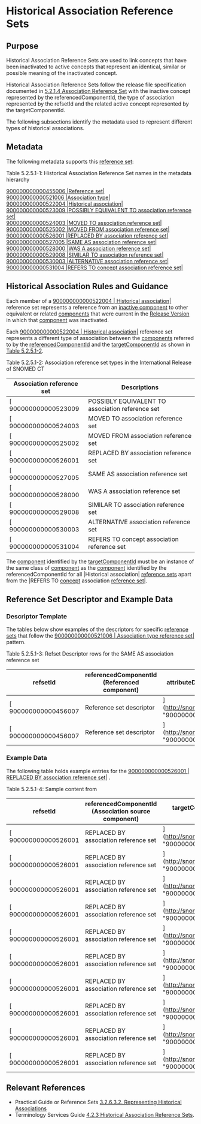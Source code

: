 # Historical Association Reference Sets

## Purpose

Historical Association Reference Sets are used to link concepts that have been inactivated to active concepts that represent an identical, similar or possible meaning of the inactivated concept.

Historical Association Reference Sets follow the release file specification documented in [5.2.1.4 Association Reference Set](./) with the inactive concept represented by the referencedComponentId, the type of association represented by the refsetId and the related active concept represented by the targetComponentId.

The following subsections identify the metadata used to represent different types of historical associations.

## Metadata

The following metadata supports this [reference set](https://confluence.ihtsdotools.org/display/DOCGLOSS/reference+set):

Table 5.2.5.1-1: Historical Association Reference Set names in the metadata hierarchy

[900000000000455006 |Reference set|](http://snomed.info/id/900000000000455006)\
[900000000000521006 |Association type|](http://snomed.info/id/900000000000521006)\
[900000000000522004 |Historical association|](http://snomed.info/id/900000000000522004)\
[900000000000523009 |POSSIBLY EQUIVALENT TO association reference set|](http://snomed.info/id/900000000000523009)\
[900000000000524003 |MOVED TO association reference set|](http://snomed.info/id/900000000000524003)\
[900000000000525002 |MOVED FROM association reference set|](http://snomed.info/id/900000000000525002)\
[900000000000526001 |REPLACED BY association reference set|](http://snomed.info/id/900000000000526001)\
[900000000000527005 |SAME AS association reference set|](http://snomed.info/id/900000000000527005)\
[900000000000528000 |WAS A association reference set|](http://snomed.info/id/900000000000528000)\
[900000000000529008 |SIMILAR TO association reference set|](http://snomed.info/id/900000000000529008)\
[900000000000530003 |ALTERNATIVE association reference set|](http://snomed.info/id/900000000000530003)\
[900000000000531004 |REFERS TO concept association reference set|](http://snomed.info/id/900000000000531004)

## Historical Association Rules and Guidance

Each member of a [900000000000522004 | Historical association|](http://snomed.info/id/900000000000522004) reference set represents a reference from an [inactive component](https://confluence.ihtsdotools.org/display/DOCGLOSS/inactive+component) to other equivalent or related [components](https://confluence.ihtsdotools.org/display/DOCGLOSS/component) that were current in the [Release Version](https://confluence.ihtsdotools.org/display/DOCGLOSS/Release+Version) in which that [component](https://confluence.ihtsdotools.org/display/DOCGLOSS/component) was inactivated.

Each [900000000000522004 | Historical association|](http://snomed.info/id/900000000000522004) reference set represents a different type of association between the [components](https://confluence.ihtsdotools.org/display/DOCGLOSS/component) referred to by the [referencedComponentId](https://confluence.ihtsdotools.org/display/DOCRELFMT/referencedComponentId+\(field\)) and the [targetComponentId](https://confluence.ihtsdotools.org/display/DOCRELFMT/targetComponentId+\(field\)) as shown in [Table 5.2.5.1-2](https://confluence.ihtsdotools.org/display/DOCRELFMT/5.2.5.1+Historical+Association+Reference+Sets#Table-assoc-types).

Table 5.2.5.1-2: Association reference set types in the International Release of SNOMED CT

| Association reference set | Descriptions                                     |
| ------------------------- | ------------------------------------------------ |
| \[ 900000000000523009     | POSSIBLY EQUIVALENT TO association reference set |
| \[ 900000000000524003     | MOVED TO association reference set               |
| \[ 900000000000525002     | MOVED FROM association reference set             |
| \[ 900000000000526001     | REPLACED BY association reference set            |
| \[ 900000000000527005     | SAME AS association reference set                |
| \[ 900000000000528000     | WAS A association reference set                  |
| \[ 900000000000529008     | SIMILAR TO association reference set             |
| \[ 900000000000530003     | ALTERNATIVE association reference set            |
| \[ 900000000000531004     | REFERS TO concept association reference set      |

The [component](https://confluence.ihtsdotools.org/display/DOCGLOSS/component) identified by the [targetComponentId](https://confluence.ihtsdotools.org/display/DOCRELFMT/targetComponentId+\(field\)) must be an instance of the same class of [component](https://confluence.ihtsdotools.org/display/DOCGLOSS/component) as the [component](https://confluence.ihtsdotools.org/display/DOCGLOSS/component) identified by the referencedComponentId for all |Historical association| [reference sets](https://confluence.ihtsdotools.org/display/DOCGLOSS/reference+set) apart from the |REFERS TO [concept](https://confluence.ihtsdotools.org/display/DOCGLOSS/concept) association [reference set](https://confluence.ihtsdotools.org/display/DOCGLOSS/reference+set)|.

## Reference Set Descriptor and Example Data

### Descriptor Template

The tables below show examples of the descriptors for specific [reference sets](https://confluence.ihtsdotools.org/display/DOCGLOSS/reference+set) that follow the [900000000000521006 | Association type reference set|](http://snomed.info/id/900000000000521006) pattern.

Table 5.2.5.1-3: Refset Descriptor rows for the SAME AS association reference set

| **refsetId**          | **referencedComponentId (Referenced component)** | **attributeDescription (Attribute description)**                | **attributeType (Attribute type)** | **attributeOrder (Attribute order)** |
| --------------------- | ------------------------------------------------ | --------------------------------------------------------------- | ---------------------------------- | ------------------------------------ |
| \[ 900000000000456007 | Reference set descriptor                         | ]\(http://snomed.info/id/900000000000456007 "900000000000456007 | Reference set descriptor           | ")                                   |
| \[ 900000000000456007 | Reference set descriptor                         | ]\(http://snomed.info/id/900000000000456007 "900000000000456007 | Reference set descriptor           | ")                                   |

### Example Data

The following table holds example entries for the [900000000000526001 | REPLACED BY association reference set|](http://snomed.info/id/900000000000526001) .

Table 5.2.5.1-4: Sample content from

| **refsetId**          | **referencedComponentId (Association source component)** | **targetComponentId (Association target component)**            |
| --------------------- | -------------------------------------------------------- | --------------------------------------------------------------- |
| \[ 900000000000526001 | REPLACED BY association reference set                    | ]\(http://snomed.info/id/900000000000526001 "900000000000526001 |
| \[ 900000000000526001 | REPLACED BY association reference set                    | ]\(http://snomed.info/id/900000000000526001 "900000000000526001 |
| \[ 900000000000526001 | REPLACED BY association reference set                    | ]\(http://snomed.info/id/900000000000526001 "900000000000526001 |
| \[ 900000000000526001 | REPLACED BY association reference set                    | ]\(http://snomed.info/id/900000000000526001 "900000000000526001 |
| \[ 900000000000526001 | REPLACED BY association reference set                    | ]\(http://snomed.info/id/900000000000526001 "900000000000526001 |
| \[ 900000000000526001 | REPLACED BY association reference set                    | ]\(http://snomed.info/id/900000000000526001 "900000000000526001 |
| \[ 900000000000526001 | REPLACED BY association reference set                    | ]\(http://snomed.info/id/900000000000526001 "900000000000526001 |
| \[ 900000000000526001 | REPLACED BY association reference set                    | ]\(http://snomed.info/id/900000000000526001 "900000000000526001 |
| \[ 900000000000526001 | REPLACED BY association reference set                    | ]\(http://snomed.info/id/900000000000526001 "900000000000526001 |
| \[ 900000000000526001 | REPLACED BY association reference set                    | ]\(http://snomed.info/id/900000000000526001 "900000000000526001 |

## Relevant References

* Practical Guide or Reference Sets [3.2.6.3.2. Representing Historical Associations](https://confluence.ihtsdotools.org/display/WIPRFSPG/3.2.6.3.2.+Representing+Historical+Associations)
* Terminology Services Guide [4.2.3 Historical Association Reference Sets](../../../../pages/createpage.action).
